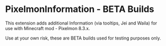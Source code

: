 # PixelmonInformation - BETA Builds
This extension adds additional Information (via tooltips, Jei and Waila) for use with Minecraft mod - Pixelmon 8.3.x.

Use at your own risk, these are BETA builds used for testing purposes only.